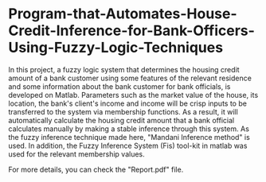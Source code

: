 # Program-that-Automates-House-Credit-Inference-for-Bank-Officers-Using-Fuzzy-Logic-Techniques
In this project, a fuzzy logic system that determines the housing credit amount of a bank customer using some features of the relevant residence and some information about the bank customer for bank officials, is developed on Matlab.
Parameters such as the market value of the house, its location, the bank's client's income and income will be crisp inputs to be transferred to the system via membership functions.
As a result, it will automatically calculate the housing credit amount that a bank official calculates manually by making a stable inference through this system. As the fuzzy inference technique made here, "Mandani Inference method" is used.
In addition, the Fuzzy Inference System (Fis) tool-kit in matlab was used for the relevant membership values.

For more details, you can check the "Report.pdf" file.
